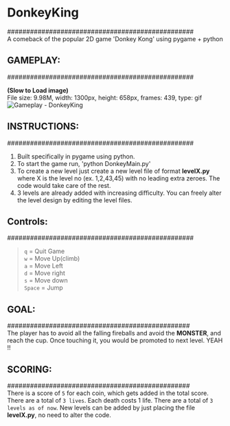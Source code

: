 
# DonkeyKing  
#################################################  
A comeback of the popular 2D game 'Donkey Kong' using pygame + python


## GAMEPLAY:
#################################################

__(Slow to Load image)__  
File size: 9.98M, width: 1300px, height: 658px, frames: 439, type: gif
![Gameplay - DonkeyKing](gameplay.gif)



## INSTRUCTIONS:
#################################################
1. Built specifically in pygame using python.
2. To start the game run, 'python DonkeyMain.py'
3. To create a new level just create a new level file of format **levelX.py** where X is the level no (ex. 1,2,43,45) with no leading extra zeroes. The code would take care of the rest.
4. 3 levels are already added with increasing difficulty. You can freely alter the level design by editing the level files.


## Controls:
#################################################  
> `q` =	Quit Game  
`w`	=	Move Up(climb)  
`a`	=	Move Left  
`d`	=	Move right  
`s`	=	Move down  
`Space`	=	Jump  



## GOAL:
################################################  
The player has to avoid all the falling fireballs and avoid the **MONSTER**, and reach the cup.
Once touching it, you would be promoted to next level. YEAH !!



## SCORING:
################################################  
There is a score of `5` for each coin, which gets added in the total score.
There are a total of `3 lives`. Each death costs 1 life.
There are a total of `3 levels as of now`. New levels can be added by just placing the file **levelX.py**, no need to alter the code.
